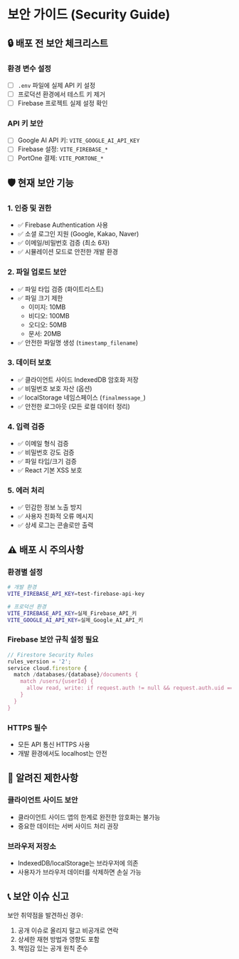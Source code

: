 # 보안 가이드 (Security Guide)

## 🔒 배포 전 보안 체크리스트

### 환경 변수 설정
- [ ] `.env` 파일에 실제 API 키 설정
- [ ] 프로덕션 환경에서 테스트 키 제거
- [ ] Firebase 프로젝트 실제 설정 확인

### API 키 보안
- [ ] Google AI API 키: `VITE_GOOGLE_AI_API_KEY`
- [ ] Firebase 설정: `VITE_FIREBASE_*`
- [ ] PortOne 결제: `VITE_PORTONE_*`

## 🛡️ 현재 보안 기능

### 1. 인증 및 권한
- ✅ Firebase Authentication 사용
- ✅ 소셜 로그인 지원 (Google, Kakao, Naver)
- ✅ 이메일/비밀번호 검증 (최소 6자)
- ✅ 시뮬레이션 모드로 안전한 개발 환경

### 2. 파일 업로드 보안
- ✅ 파일 타입 검증 (화이트리스트)
- ✅ 파일 크기 제한
  - 이미지: 10MB
  - 비디오: 100MB
  - 오디오: 50MB
  - 문서: 20MB
- ✅ 안전한 파일명 생성 (`timestamp_filename`)

### 3. 데이터 보호
- ✅ 클라이언트 사이드 IndexedDB 암호화 저장
- ✅ 비밀번호 보호 자산 (옵션)
- ✅ localStorage 네임스페이스 (`finalmessage_`)
- ✅ 안전한 로그아웃 (모든 로컬 데이터 정리)

### 4. 입력 검증
- ✅ 이메일 형식 검증
- ✅ 비밀번호 강도 검증
- ✅ 파일 타입/크기 검증
- ✅ React 기본 XSS 보호

### 5. 에러 처리
- ✅ 민감한 정보 노출 방지
- ✅ 사용자 친화적 오류 메시지
- ✅ 상세 로그는 콘솔로만 출력

## ⚠️ 배포 시 주의사항

### 환경별 설정
```bash
# 개발 환경
VITE_FIREBASE_API_KEY=test-firebase-api-key

# 프로덕션 환경  
VITE_FIREBASE_API_KEY=실제_Firebase_API_키
VITE_GOOGLE_AI_API_KEY=실제_Google_AI_API_키
```

### Firebase 보안 규칙 설정 필요
```javascript
// Firestore Security Rules
rules_version = '2';
service cloud.firestore {
  match /databases/{database}/documents {
    match /users/{userId} {
      allow read, write: if request.auth != null && request.auth.uid == userId;
    }
  }
}
```

### HTTPS 필수
- 모든 API 통신 HTTPS 사용
- 개발 환경에서도 localhost는 안전

## 🚨 알려진 제한사항

### 클라이언트 사이드 보안
- 클라이언트 사이드 앱의 한계로 완전한 암호화는 불가능
- 중요한 데이터는 서버 사이드 처리 권장

### 브라우저 저장소
- IndexedDB/localStorage는 브라우저에 의존
- 사용자가 브라우저 데이터를 삭제하면 손실 가능

## 📞 보안 이슈 신고

보안 취약점을 발견하신 경우:
1. 공개 이슈로 올리지 말고 비공개로 연락
2. 상세한 재현 방법과 영향도 포함
3. 책임감 있는 공개 원칙 준수